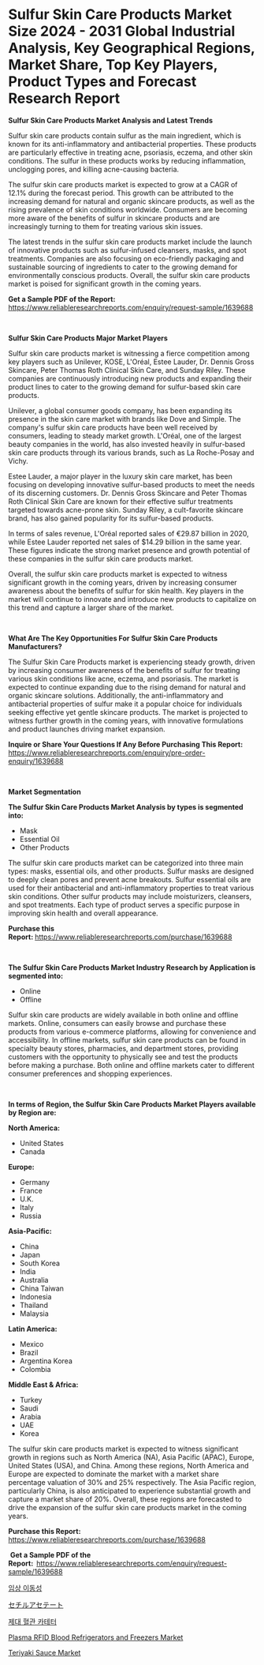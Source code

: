 <p><h1>Sulfur Skin Care Products Market Size 2024 - 2031 Global Industrial Analysis, Key Geographical Regions, Market Share, Top Key Players, Product Types and Forecast Research Report</h1></p><p><strong>Sulfur Skin Care Products Market Analysis and Latest Trends</strong></p>
<p><p>Sulfur skin care products contain sulfur as the main ingredient, which is known for its anti-inflammatory and antibacterial properties. These products are particularly effective in treating acne, psoriasis, eczema, and other skin conditions. The sulfur in these products works by reducing inflammation, unclogging pores, and killing acne-causing bacteria.</p><p>The sulfur skin care products market is expected to grow at a CAGR of 12.1% during the forecast period. This growth can be attributed to the increasing demand for natural and organic skincare products, as well as the rising prevalence of skin conditions worldwide. Consumers are becoming more aware of the benefits of sulfur in skincare products and are increasingly turning to them for treating various skin issues.</p><p>The latest trends in the sulfur skin care products market include the launch of innovative products such as sulfur-infused cleansers, masks, and spot treatments. Companies are also focusing on eco-friendly packaging and sustainable sourcing of ingredients to cater to the growing demand for environmentally conscious products. Overall, the sulfur skin care products market is poised for significant growth in the coming years.</p></p>
<p><strong>Get a Sample PDF of the Report:&nbsp;</strong> <a href="https://www.reliableresearchreports.com/enquiry/request-sample/1639688">https://www.reliableresearchreports.com/enquiry/request-sample/1639688</a></p>
<p>&nbsp;</p>
<p><strong>Sulfur Skin Care Products Major Market Players</strong></p>
<p><p>Sulfur skin care products market is witnessing a fierce competition among key players such as Unilever, KOSE, L'Oréal, Estee Lauder, Dr. Dennis Gross Skincare, Peter Thomas Roth Clinical Skin Care, and Sunday Riley. These companies are continuously introducing new products and expanding their product lines to cater to the growing demand for sulfur-based skin care products.</p><p>Unilever, a global consumer goods company, has been expanding its presence in the skin care market with brands like Dove and Simple. The company's sulfur skin care products have been well received by consumers, leading to steady market growth. L'Oréal, one of the largest beauty companies in the world, has also invested heavily in sulfur-based skin care products through its various brands, such as La Roche-Posay and Vichy.</p><p>Estee Lauder, a major player in the luxury skin care market, has been focusing on developing innovative sulfur-based products to meet the needs of its discerning customers. Dr. Dennis Gross Skincare and Peter Thomas Roth Clinical Skin Care are known for their effective sulfur treatments targeted towards acne-prone skin. Sunday Riley, a cult-favorite skincare brand, has also gained popularity for its sulfur-based products.</p><p>In terms of sales revenue, L'Oréal reported sales of €29.87 billion in 2020, while Estee Lauder reported net sales of $14.29 billion in the same year. These figures indicate the strong market presence and growth potential of these companies in the sulfur skin care products market.</p><p>Overall, the sulfur skin care products market is expected to witness significant growth in the coming years, driven by increasing consumer awareness about the benefits of sulfur for skin health. Key players in the market will continue to innovate and introduce new products to capitalize on this trend and capture a larger share of the market.</p></p>
<p>&nbsp;</p>
<p><strong>What Are The Key Opportunities For Sulfur Skin Care Products Manufacturers?</strong></p>
<p><p>The Sulfur Skin Care Products market is experiencing steady growth, driven by increasing consumer awareness of the benefits of sulfur for treating various skin conditions like acne, eczema, and psoriasis. The market is expected to continue expanding due to the rising demand for natural and organic skincare solutions. Additionally, the anti-inflammatory and antibacterial properties of sulfur make it a popular choice for individuals seeking effective yet gentle skincare products. The market is projected to witness further growth in the coming years, with innovative formulations and product launches driving market expansion.</p></p>
<p><strong>Inquire or Share Your Questions If Any Before Purchasing This Report:</strong> <a href="https://www.reliableresearchreports.com/enquiry/pre-order-enquiry/1639688">https://www.reliableresearchreports.com/enquiry/pre-order-enquiry/1639688</a></p>
<p>&nbsp;</p>
<p><strong>Market Segmentation</strong></p>
<p><strong>The Sulfur Skin Care Products Market Analysis by types is segmented into:</strong></p>
<p><ul><li>Mask</li><li>Essential Oil</li><li>Other Products</li></ul></p>
<p><p>The sulfur skin care products market can be categorized into three main types: masks, essential oils, and other products. Sulfur masks are designed to deeply clean pores and prevent acne breakouts. Sulfur essential oils are used for their antibacterial and anti-inflammatory properties to treat various skin conditions. Other sulfur products may include moisturizers, cleansers, and spot treatments. Each type of product serves a specific purpose in improving skin health and overall appearance.</p></p>
<p><strong>Purchase this Report:&nbsp;</strong><a href="https://www.reliableresearchreports.com/purchase/1639688">https://www.reliableresearchreports.com/purchase/1639688</a></p>
<p>&nbsp;</p>
<p><strong>The Sulfur Skin Care Products Market Industry Research by Application is segmented into:</strong></p>
<p><ul><li>Online</li><li>Offline</li></ul></p>
<p><p>Sulfur skin care products are widely available in both online and offline markets. Online, consumers can easily browse and purchase these products from various e-commerce platforms, allowing for convenience and accessibility. In offline markets, sulfur skin care products can be found in specialty beauty stores, pharmacies, and department stores, providing customers with the opportunity to physically see and test the products before making a purchase. Both online and offline markets cater to different consumer preferences and shopping experiences.</p></p>
<p>&nbsp;</p>
<p><strong>In terms of Region, the Sulfur Skin Care Products Market Players available by Region are:</strong></p>
<p>
    <p> <strong> North America: </strong>
        <ul>
            <li>United States</li>
            <li>Canada</li>
        </ul>
        </p> 
    <p> <strong> Europe: </strong>
        <ul>
            <li>Germany</li>
            <li>France</li>
            <li>U.K.</li>
            <li>Italy</li>
            <li>Russia</li>
        </ul>
        </p> 
    <p> <strong> Asia-Pacific: </strong>
        <ul>
            <li>China</li>
            <li>Japan</li>
            <li>South Korea</li>
            <li>India</li>
            <li>Australia</li>
            <li>China Taiwan</li>
            <li>Indonesia</li>
            <li>Thailand</li>
            <li>Malaysia</li>
        </ul>
        </p> 
    <p> <strong> Latin America: </strong>
        <ul>
            <li>Mexico</li>
            <li>Brazil</li>
            <li>Argentina Korea</li>
            <li>Colombia</li>
        </ul>
        </p> 
    <p> <strong> Middle East & Africa: </strong>
        <ul>
            <li>Turkey</li>
            <li>Saudi</li>
            <li>Arabia</li>
            <li>UAE</li>
            <li>Korea</li>
        </ul>
    </p>
    </p>
<p><p>The sulfur skin care products market is expected to witness significant growth in regions such as North America (NA), Asia Pacific (APAC), Europe, United States (USA), and China. Among these regions, North America and Europe are expected to dominate the market with a market share percentage valuation of 30% and 25% respectively. The Asia Pacific region, particularly China, is also anticipated to experience substantial growth and capture a market share of 20%. Overall, these regions are forecasted to drive the expansion of the sulfur skin care products market in the coming years.</p></p>
<p><strong>Purchase this Report: </strong><a href="https://www.reliableresearchreports.com/purchase/1639688">https://www.reliableresearchreports.com/purchase/1639688</a></p>
<p>&nbsp;<strong>Get a Sample PDF of the Report:&nbsp;&nbsp;</strong><a href="https://www.reliableresearchreports.com/enquiry/request-sample/1639688">https://www.reliableresearchreports.com/enquiry/request-sample/1639688</a></p>
<p><strong></strong></p>
<p><p><a href="https://github.com/fredrickeglers/Market-Research-Report-List-1/blob/main/32342135231.md">임상 이동성</a></p><p><a href="https://github.com/efcvopdgkdx128/Market-Research-Report-List-1/blob/main/28297065574.md">セチルアセテート</a></p><p><a href="https://github.com/bunxhcci35271755/Market-Research-Report-List-1/blob/main/85338005230.md">제대 혈관 카테터</a></p><p><a href="https://issuu.com/reportprime-2/docs/plasma-rfid-blood-refrigerators-and-freezers-marke">Plasma RFID Blood Refrigerators and Freezers Market</a></p><p><a href="https://github.com/Airanohannonzb68e5pb53oc1/Market-Research-Report-List-1/blob/main/teriyaki-sauce-market.md">Teriyaki Sauce Market</a></p></p>
